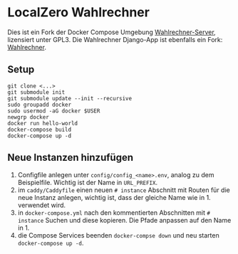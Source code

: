 # LocalZero Wahlrechner

Dies ist ein Fork der Docker Compose Umgebung [Wahlrechner-Server](https://github.com/wahlrechner/server), lizensiert unter GPL3.
Die Wahlrechner Django-App ist ebenfalls ein Fork: [Wahlrechner](https://github.com/vpfarr/wahlrechner).

## Setup

```
git clone <...>
git submodule init
git submodule update --init --recursive
sudo groupadd docker
sudo usermod -aG docker $USER
newgrp docker
docker run hello-world
docker-compose build
docker-compose up -d
```

## Neue Instanzen hinzufügen

1. Configfile anlegen unter `config/config_<name>.env`, analog zu dem Beispielfile. Wichtig ist der Name in `URL_PREFIX`.
2. im `caddy/Caddyfile` einen neuen `# instance` Abschnitt mit Routen für die neue Instanz anlegen, wichtig ist, dass der gleiche Name wie in 1. verwendet wird.
3. in `docker-compose.yml` nach den kommentierten Abschnitten mit `# instance` Suchen und diese kopieren. Die Pfade anpassen auf den Name in 1.
4. die Compose Services beenden `docker-compse down` und neu starten `docker-compose up -d`.